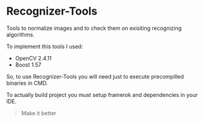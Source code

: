 # Recognizer-Tools
Tools to normalize images and to check them on exisiting recognizing algorithms.

To implement this tools I used:
* OpenCV 2.4.11
* Boost 1.57

So, to use Recognizer-Tools you will need just to execute precompilled binaries in CMD.

To actually build project you must setup framerok and dependencies in your IDE.
> Make it better
